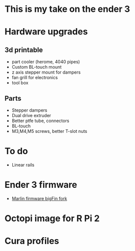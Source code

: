 # This is my take on the ender 3
# Hardware upgrades
## 3d printable
- part cooler (herome, 4040 pipes)
- Custom BL-touch mount
- z axis stepper mount for dampers
- fan grill for electronics
- tool box
## Parts
- Stepper dampers
- Dual drive extruder
- Better ptfe tube, connectors
- BL-touch
- M3,M4,M5 screws, better T-slot nuts
# To do
- Linear rails
# Ender 3 firmware
- [Marlin firmware bigFin fork](https://github.com/bigFin/Marlin)
# Octopi image for R Pi 2
# Cura profiles

